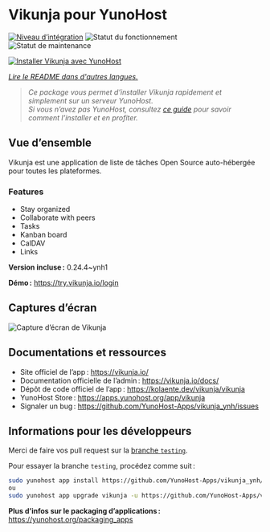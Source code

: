 <!--
Nota bene : ce README est automatiquement généré par <https://github.com/YunoHost/apps/tree/master/tools/readme_generator>
Il NE doit PAS être modifié à la main.
-->

# Vikunja pour YunoHost

[![Niveau d’intégration](https://apps.yunohost.org/badge/integration/vikunja)](https://ci-apps.yunohost.org/ci/apps/vikunja/)
![Statut du fonctionnement](https://apps.yunohost.org/badge/state/vikunja)
![Statut de maintenance](https://apps.yunohost.org/badge/maintained/vikunja)

[![Installer Vikunja avec YunoHost](https://install-app.yunohost.org/install-with-yunohost.svg)](https://install-app.yunohost.org/?app=vikunja)

*[Lire le README dans d'autres langues.](./ALL_README.md)*

> *Ce package vous permet d’installer Vikunja rapidement et simplement sur un serveur YunoHost.*  
> *Si vous n’avez pas YunoHost, consultez [ce guide](https://yunohost.org/install) pour savoir comment l’installer et en profiter.*

## Vue d’ensemble

Vikunja est une application de liste de tâches Open Source auto-hébergée pour toutes les plateformes.

### Features

- Stay organized 
- Collaborate with peers
- Tasks  
- Kanban board
- CalDAV
- Links  

**Version incluse :** 0.24.4~ynh1

**Démo :** <https://try.vikunja.io/login>

## Captures d’écran

![Capture d’écran de Vikunja](./doc/screenshots/kanban.png)

## Documentations et ressources

- Site officiel de l’app : <https://vikunja.io/>
- Documentation officielle de l’admin : <https://vikunja.io/docs/>
- Dépôt de code officiel de l’app : <https://kolaente.dev/vikunja/vikunja>
- YunoHost Store : <https://apps.yunohost.org/app/vikunja>
- Signaler un bug : <https://github.com/YunoHost-Apps/vikunja_ynh/issues>

## Informations pour les développeurs

Merci de faire vos pull request sur la [branche `testing`](https://github.com/YunoHost-Apps/vikunja_ynh/tree/testing).

Pour essayer la branche `testing`, procédez comme suit :

```bash
sudo yunohost app install https://github.com/YunoHost-Apps/vikunja_ynh/tree/testing --debug
ou
sudo yunohost app upgrade vikunja -u https://github.com/YunoHost-Apps/vikunja_ynh/tree/testing --debug
```

**Plus d’infos sur le packaging d’applications :** <https://yunohost.org/packaging_apps>
